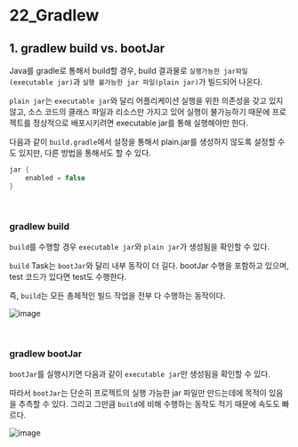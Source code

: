# 22_Gradlew

## 1. gradlew build vs. bootJar

Java를 gradle로 통해서 build할 경우, build 결과물로 `실행가능한 jar파일(executable jar)`과 `실행 불가능한 jar 파일(plain jar)`가 빌드되어 나온다.

`plain jar`는 `executable jar`와 달리 어플리케이션 실행을 위한 의존성을 갖고 있지 않고, 소스 코드의 클래스 파일과 리소스만 가지고 있어 실행이 불가능하기 때문에 프로젝트를 정상적으로 배포시키려면 executable jar를 통해 실행해야만 한다.

다음과 같이 `build.gradle`에서 설정을 통해서 plain.jar를 생성하지 않도록 설정할 수도 있지만, 다른 방법을 통해서도 할 수 있다.

```groovy
jar {
    enabled = false
}
```

<br>

### gradlew build

`build`를 수행할 경우 `executable jar`와 `plain jar`가 생성됨을 확인할 수 있다.

`build` Task는 `bootJar`와 달리 내부 동작이 더 길다. bootJar 수행을 포함하고 있으며, test 코드가 있다면 test도 수행한다.

즉, `build`는 모든 총체적인 빌드 작업을 전부 다 수행하는 동작이다.

![image](https://user-images.githubusercontent.com/93081720/227152688-19dbbab2-b89c-4e3c-8f69-14f7475ff129.png)

<br>

### gradlew bootJar

`bootJar`를 실행시키면 다음과 같이 `executable jar`만 생성됨을 확인할 수 있다.

따라서 `bootJar`는 단순히 프로젝트의 실행 가능한 jar 파일만 만드는데에 목적이 있음을 추측할 수 있다. 그리고 그만큼 `build`에 비해 수행하는 동작도 적기 때문에 속도도 빠르다.

![image](https://user-images.githubusercontent.com/93081720/227152899-ffc647d1-0c2a-484b-89ee-95d1bda9ea19.png)

<br>